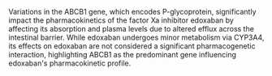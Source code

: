 Variations in the ABCB1 gene, which encodes P-glycoprotein, significantly impact the pharmacokinetics of the factor Xa inhibitor edoxaban by affecting its absorption and plasma levels due to altered efflux across the intestinal barrier. While edoxaban undergoes minor metabolism via CYP3A4, its effects on edoxaban are not considered a significant pharmacogenetic interaction, highlighting ABCB1 as the predominant gene influencing edoxaban's pharmacokinetic profile.